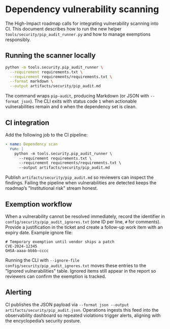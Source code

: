 # Dependency vulnerability scanning

The High-Impact roadmap calls for integrating vulnerability scanning into CI.
This document describes how to run the new helper `tools/security/pip_audit_runner.py`
and how to manage exemptions responsibly.

## Running the scanner locally

```bash
python -m tools.security.pip_audit_runner \
  --requirement requirements.txt \
  --requirement requirements/requirements.txt \
  --format markdown \
  --output artifacts/security/pip_audit.md
```

The command wraps `pip-audit`, producing Markdown (or JSON with `--format json`).
The CLI exits with status code `1` when actionable vulnerabilities remain and `0`
when the dependency set is clean.

## CI integration

Add the following job to the CI pipeline:

```yaml
- name: Dependency scan
  run: |
    python -m tools.security.pip_audit_runner \
      --requirement requirements.txt \
      --requirement requirements/requirements.txt \
      --output artifacts/security/pip_audit.md
```

Publish `artifacts/security/pip_audit.md` so reviewers can inspect the findings.
Failing the pipeline when vulnerabilities are detected keeps the roadmap’s
"Institutional risk" stream honest.

## Exemption workflow

When a vulnerability cannot be resolved immediately, record the identifier in
`config/security/pip_audit_ignores.txt` (one ID per line, `#` for comments).
Provide a justification in the ticket and create a follow-up work item with an
expiry date. Example ignore file:

```
# Temporary exemption until vendor ships a patch
CVE-2024-12345
GHSA-aaaa-bbbb-cccc
```

Running the CLI with `--ignore-file config/security/pip_audit_ignores.txt` moves
these entries to the "Ignored vulnerabilities" table. Ignored items still
appear in the report so reviewers can confirm the exemption is tracked.

## Alerting

CI publishes the JSON payload via `--format json --output artifacts/security/pip_audit.json`.
Operations ingests this feed into the observability dashboard so repeated
violations trigger alerts, aligning with the encyclopedia’s security posture.
